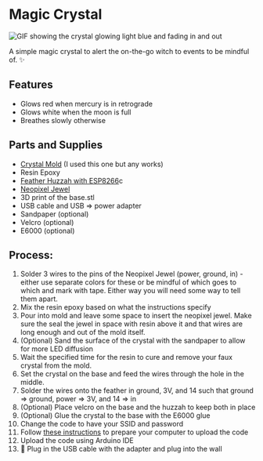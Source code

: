 # Magic Crystal

![GIF showing the crystal glowing light blue and fading in and out](https://user-images.githubusercontent.com/33750/52889920-36ea9a00-3150-11e9-95f0-5323143d6b6e.gif)

A simple magic crystal to alert the on-the-go witch to events to be mindful of. :sparkles:

## Features

* Glows red when mercury is in retrograde
* Glows white when the moon is full
* Breathes slowly otherwise

## Parts and Supplies

* [Crystal Mold](https://www.amazon.com/Quartz-Crystal-Soap-Candle-Mold/dp/B01MDUXPK4) (I used this one but any works)
* Resin Epoxy
* [Feather Huzzah with ESP8266](https://www.adafruit.com/product/2821)c
* [Neopixel Jewel](https://www.adafruit.com/product/2226) 
* 3D print of the base.stl
* USB cable and USB => power adapter
* Sandpaper (optional)
* Velcro (optional)
* E6000 (optional)

## Process: 

1. Solder 3 wires to the pins of the Neopixel Jewel (power, ground, in) - either use separate colors for these or be mindful of which goes to which and mark with tape. Either way you will need some way to tell them apart. 
2. Mix the resin epoxy based on what the instructions specify 
3. Pour into mold and leave some space to insert the neopixel jewel. Make sure the seal the jewel in space with resin above it and that wires are long enough and out of the mold itself. 
4. (Optional) Sand the surface of the crystal with the sandpaper to allow for more LED diffusion
5. Wait the specified time for the resin to cure and remove your faux crystal from the mold.
6. Set the crystal on the base and feed the wires through the hole in the middle. 
7. Solder the wires onto the feather in ground, 3V, and 14 such that ground => ground, power => 3V, and 14 => in
8. (Optional) Place velcro on the base and the huzzah to keep both in place
9. (Optional) Glue the crystal to the base with the E6000 glue
10. Change the code to have your SSID and password
11. Follow [these instructions](https://learn.adafruit.com/adafruit-feather-huzzah-esp8266/using-arduino-ide) to prepare your computer to upload the code
11. Upload the code using Arduino IDE
12. :tada: Plug in the USB cable with the adapter and plug into the wall
